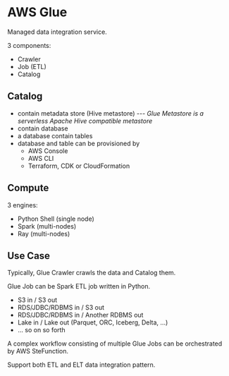 # AWS Glue

Managed data integration service.

3 components:

- Crawler
- Job (ETL)
- Catalog

## Catalog

- contain metadata store (Hive metastore) --- _Glue Metastore is a serverless Apache Hive compatible metastore_ 
- contain database 
- a database contain tables
- database and table can be provisioned by
  - AWS Console
  - AWS CLI
  - Terraform, CDK or CloudFormation

## Compute

3 engines:

- Python Shell (single node)
- Spark (multi-nodes)
- Ray (multi-nodes)

## Use Case

Typically, Glue Crawler crawls the data and Catalog them.

Glue Job can be Spark ETL job written in Python.
  - S3 in / S3 out
  - RDS/JDBC/RDBMS in / S3 out
  - RDS/JDBC/RDBMS in / Another RDBMS out
  - Lake in / Lake out (Parquet, ORC, Iceberg, Delta, ...)
  - ... so on so forth

A complex workflow consisting of multiple Glue Jobs can be orchestrated by AWS SteFunction.

Support both ETL and ELT data integration pattern.
